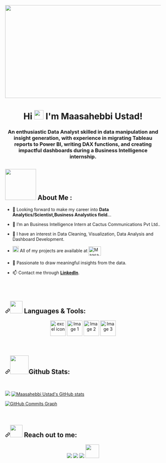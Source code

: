 <div id="header" align="center">
  <img src="https://github.com/MaasahebbiUstad/Maasahebbi_Ustad/assets/137813961/64bbb8ea-849c-4670-9647-b20af6074f5f" height="300" width="800"/>
</div>
<h1 align = "center">
  Hi
  <img src="https://github.com/MaasahebbiUstad/Maasahebbi_Ustad/assets/137813961/73b0ee41-9e88-4d01-a38a-e00f70417e86" width="30px"/> I'm Maasahebbi Ustad!
</h1>

<h3  align = "center">
 <b>An enthusiastic Data Analyst skilled in data manipulation and insight generation, with experience in migrating Tableau reports to Power BI, writing DAX functions, and creating impactful dashboards during a Business Intelligence internship.</b>
</h3>

  <h2>
  <img src="https://media.giphy.com/media/WUlplcMpOCEmTGBtBW/giphy.gif" width="100"> About Me :
</h2>


 - :eyes: Looking forward to make my career into <b> Data Analytics/Scientist,Business Analystics field.</b>..
 
 - :telescope: I’m an Business Intelligence Intern at Cactus Communications Pvt Ltd.</b>.
 
 - :seedling: I have an interest in Data Cleaning, Visualization, Data Analysis and Dashboard Development.
 
 - <p dir="auto"><g-emoji class="g-emoji" alias="man_technologist" fallback-src="https://github.githubassets.com/images/icons/emoji/unicode/1f468-1f4bb.png"><img class="emoji" alt="man_technologist" height="20" width="20" src="https://github.githubassets.com/images/icons/emoji/unicode/1f468-1f4bb.png"></g-emoji> All of my projects are available at <a href="https://github.com/MaasahebbiUstad/Maasahebbi_Ustad?tab=repositories"><img align="center" src="https://raw.githubusercontent.com/rahuldkjain/github-profile-readme-generator/master/src/images/icons/Social/github.svg" alt="Maasahebbi_Ustad" height="30" width="40" style="max-width: 100%;"></a></p>

 - :thinking: Passionate to draw meaningful insights from the data.
 
 - :mailbox: Contact me through <strong> <a href="https://www.linkedin.com/in/maasahebbi-ustad-740213227/" rel="nofollow" >LinkedIn</a></strong>.
 
 
 
 <br>
 <br>
 
 <h2 dir="auto"><a id="user-content--languages--tools" class="anchor" href="#-languages--tools" aria-hidden="true"><svg class="octicon octicon-link" viewBox="0 0 16 16" version="1.1" width="16" height="16" aria-hidden="true"><path fill-rule="evenodd" d="M7.775 3.275a.75.75 0 001.06 1.06l1.25-1.25a2 2 0 112.83 2.83l-2.5 2.5a2 2 0 01-2.83 0 .75.75 0 00-1.06 1.06 3.5 3.5 0 004.95 0l2.5-2.5a3.5 3.5 0 00-4.95-4.95l-1.25 1.25zm-4.69 9.64a2 2 0 010-2.83l2.5-2.5a2 2 0 012.83 0 .75.75 0 001.06-1.06 3.5 3.5 0 00-4.95 0l-2.5 2.5a3.5 3.5 0 004.95 4.95l1.25-1.25a.75.75 0 00-1.06-1.06l-1.25 1.25a2 2 0 01-2.83 0z"></path></svg></a><a target="_blank" rel="noopener noreferrer" href="https://camo.githubusercontent.com/b429fd0344f4072885b19923f824d4616893261e9d7cc2afb62f85224caca070/68747470733a2f2f6d656469612e67697068792e636f6d2f6d656469612f6a32704f476547594b65327843434b7766692f67697068792e676966"><img src="https://camo.githubusercontent.com/b429fd0344f4072885b19923f824d4616893261e9d7cc2afb62f85224caca070/68747470733a2f2f6d656469612e67697068792e636f6d2f6d656469612f6a32704f476547594b65327843434b7766692f67697068792e676966" width="40" style="max-width: 100%;"></a> <strong>Languages &amp; Tools:</strong></h2>
 
 <p align="center" dir="auto">
    <img src="https://github.com/user-attachments/assets/e1c14bad-19b0-471d-abe6-cd9f96877983" alt="excel icon" width="50"/>
    <img src="https://github.com/user-attachments/assets/b15e6d0e-5979-456b-a355-86c0ee157771" alt="Image 1" width="50"/>
    <img src="https://github.com/user-attachments/assets/f5a0581f-93be-4b62-8059-09c52e252b72" alt="Image 2" width="50" height="50"/>
    <img src="https://github.com/user-attachments/assets/df83b916-66f4-4ccb-a432-5ef64a9c44be" alt="Image 3" width="50"/>


    
   
</p>
 
<br>

<h2 dir="auto"><a id="user-content-github-stats" class="anchor" href="#github-stats" aria-hidden="true"><svg class="octicon octicon-link" viewBox="0 0 16 16" version="1.1" width="16" height="16" aria-hidden="true"><path fill-rule="evenodd" d="M7.775 3.275a.75.75 0 001.06 1.06l1.25-1.25a2 2 0 112.83 2.83l-2.5 2.5a2 2 0 01-2.83 0 .75.75 0 00-1.06 1.06 3.5 3.5 0 004.95 0l2.5-2.5a3.5 3.5 0 00-4.95-4.95l-1.25 1.25zm-4.69 9.64a2 2 0 010-2.83l2.5-2.5a2 2 0 012.83 0 .75.75 0 001.06-1.06 3.5 3.5 0 00-4.95 0l-2.5 2.5a3.5 3.5 0 004.95 4.95l1.25-1.25a.75.75 0 00-1.06-1.06l-1.25 1.25a2 2 0 01-2.83 0z"></path></svg></a><a target="_blank" rel="noopener noreferrer" href="https://camo.githubusercontent.com/6324b8a2d7c4e78c6271e5bdb479001f501fe1108cdd4a0563d5b08758feb0c4/68747470733a2f2f6d656469612e67697068792e636f6d2f6d656469612f5a434e36463346416b7773794f47553252532f67697068792e676966"><img src="https://camo.githubusercontent.com/6324b8a2d7c4e78c6271e5bdb479001f501fe1108cdd4a0563d5b08758feb0c4/68747470733a2f2f6d656469612e67697068792e636f6d2f6d656469612f5a434e36463346416b7773794f47553252532f67697068792e676966" width="60" style="max-width: 100%;"></a>Github Stats:</h2>

 <br>
 <p align="center" dir="auto">
  
  <a href="https://github.com/MaasahebbiUstad/Maasahebbi_Ustad"><img src="https://github-readme-streak-stats.herokuapp.com/?user=mmustad&stroke=ffffff&background=1c1917&ring=0891b2&fire=0891b2&currStreakNum=ffffff&currStreakLabel=0891b2&sideNums=ffffff&sideLabels=ffffff&dates=ffffff&hide_border=true" /></a>
   <a href="https://github.com/MaasahebbiUstad/Maasahebbi_Ustad"><img src="https://github-readme-stats.vercel.app/api?username=mmustad&show_icons=true&hide=&count_private=true&title_color=0891b2&text_color=ffffff&icon_color=0891b2&bg_color=1c1917&hide_border=true&show_icons=true" alt="Maasahebbi Ustad's GitHub stats" /></a>
   
<a href="https://github.com/MaasahebbiUstad/Maasahebbi_Ustad"><img src="https://activity-graph.herokuapp.com/graph?username=mmustad&bg_color=1c1917&color=ffffff&line=0891b2&point=ffffff&area_color=1c1917&area=true&hide_border=true&custom_title=GitHub%20Commits%20Graph" alt="GitHub Commits Graph" /></a>
 </p>
<br>
<h2 dir="auto"><a id="user-content--reach-out-to-me-" class="anchor" href="#-reach-out-to-me-" aria-hidden="true"><svg class="octicon octicon-link" viewBox="0 0 16 16" version="1.1" width="16" height="16" aria-hidden="true"><path fill-rule="evenodd" d="M7.775 3.275a.75.75 0 001.06 1.06l1.25-1.25a2 2 0 112.83 2.83l-2.5 2.5a2 2 0 01-2.83 0 .75.75 0 00-1.06 1.06 3.5 3.5 0 004.95 0l2.5-2.5a3.5 3.5 0 00-4.95-4.95l-1.25 1.25zm-4.69 9.64a2 2 0 010-2.83l2.5-2.5a2 2 0 012.83 0 .75.75 0 001.06-1.06 3.5 3.5 0 00-4.95 0l-2.5 2.5a3.5 3.5 0 004.95 4.95l1.25-1.25a.75.75 0 00-1.06-1.06l-1.25 1.25a2 2 0 01-2.83 0z"></path></svg></a><a target="_blank" rel="noopener noreferrer" href="https://camo.githubusercontent.com/ec0df7b334d15078e980be8f26f35f1bd6f004eaa4a121db42fed361360c1817/68747470733a2f2f6d656469612e67697068792e636f6d2f6d656469612f4c6e516a7057614f4e386e68723231764e572f67697068792e676966"><img src="https://camo.githubusercontent.com/ec0df7b334d15078e980be8f26f35f1bd6f004eaa4a121db42fed361360c1817/68747470733a2f2f6d656469612e67697068792e636f6d2f6d656469612f4c6e516a7057614f4e386e68723231764e572f67697068792e676966" width="40" style="max-width: 100%;"></a> <strong>Reach out to me:</strong> </h2>

<p align="center" dir="auto">
<a href="https://www.linkedin.com/in/maasahebbi-ustad-740213227/" rel="nofollow"><img src="https://camo.githubusercontent.com/162001cc0747178f47ced6e40de0cd16e375beb9b5fbca4ea3d520ecca78cd85/68747470733a2f2f696d672e69636f6e73382e636f6d2f666c75656e742f34382f3030303030302f6c696e6b6564696e2e706e67" data-canonical-src="https://img.icons8.com/fluent/48/000000/linkedin.png" style="max-width: 100%;"></a>
<a href="https://github.com/MaasahebbiUstad/Maasahebbi_Ustad"><img src="https://camo.githubusercontent.com/c9de7ec1e54618f8d303a08f58ed31e66323aa28abbb1619c5783bc2735c785e/68747470733a2f2f696d672e69636f6e73382e636f6d2f77696e646f77732f34382f3030303030302f6769746875622e706e67" data-canonical-src="https://img.icons8.com/windows/48/000000/github.png" style="max-width: 100%;"></a>
<a href="mailto:mmustad01@gmail.com"><img src="https://camo.githubusercontent.com/e260052d80402ee1c3c47c1663259d0d952556860eec8eee4118a46b506f43a3/68747470733a2f2f696d672e69636f6e73382e636f6d2f636f6c6f722f34382f3030303030302f676d61696c2d6e65772e706e67" data-canonical-src="https://img.icons8.com/color/48/000000/gmail-new.png" style="max-width: 100%;"></a>
<a href="https://www.hackerrank.com/m_mustad01?hr_r=1" rel="nofollow"><img src="https://camo.githubusercontent.com/dea8697850e5e6109164b354bdb17397540dbce064f62e0d537605ac7eb8bb2a/68747470733a2f2f75706c6f61642e77696b696d656469612e6f72672f77696b6970656469612f636f6d6d6f6e732f342f34302f4861636b657252616e6b5f49636f6e2d3130303070782e706e67" width="44" height="44" data-canonical-src="https://upload.wikimedia.org/wikipedia/commons/4/40/HackerRank_Icon-1000px.png" style="max-width: 100%;"></a>
</p>


 <!--
**Maasahebbi Ustad/Maasahebbi Ustad** is a ✨ _special_ ✨ repository because its `README.md` (this file) appears on your GitHub profile.

Here are some ideas to get you started:

-
